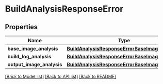 # BuildAnalysisResponseError

## Properties
Name | Type | Description | Notes
------------ | ------------- | ------------- | -------------
**base_image_analysis** | [**BuildAnalysisResponseErrorBaseImageAnalysis**](BuildAnalysisResponseErrorBaseImageAnalysis.md) |  |
**build_log_analysis** | [**BuildAnalysisResponseErrorBaseImageAnalysis**](BuildAnalysisResponseErrorBaseImageAnalysis.md) |  |
**output_image_analysis** | [**BuildAnalysisResponseErrorBaseImageAnalysis**](BuildAnalysisResponseErrorBaseImageAnalysis.md) |  |

[[Back to Model list]](../README.md#documentation-for-models) [[Back to API list]](../README.md#documentation-for-api-endpoints) [[Back to README]](../README.md)
